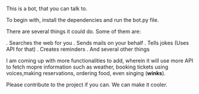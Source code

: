 This is a bot, that you can talk to.

To begin with, install the dependencies and run the bot.py file.

There are several things it could do. Some of them are:

. Searches the web for you
. Sends mails on your behalf
. Tells jokes (Uses API for that)
. Creates reminders
. And several other things


I am coming up with more functionalities to add, wherein it will use more API to fetch mopre information such as weather, booking tickets using voices,making reservations, ordering food, even singing (**winks**).

Please contribute to the project if you can. We can make it cooler.
